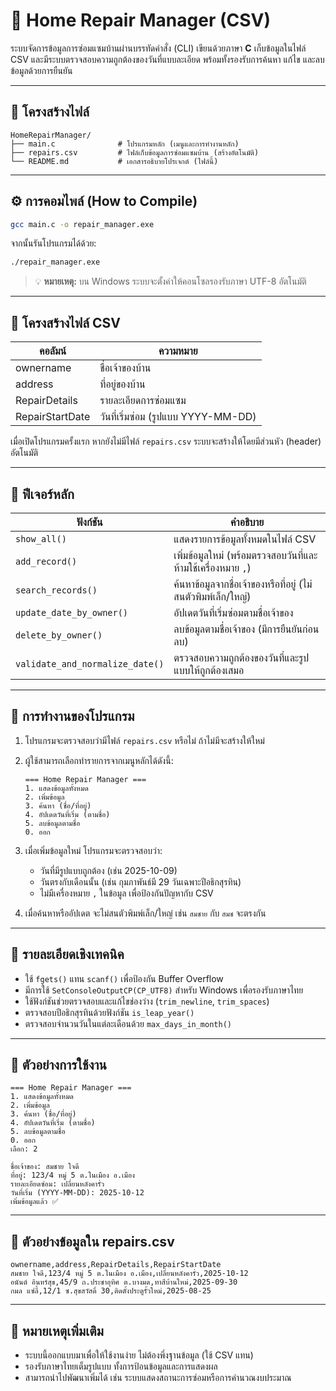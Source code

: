# 🔧 Home Repair Manager (CSV)

ระบบจัดการข้อมูลการซ่อมแซมบ้านผ่านบรรทัดคำสั่ง (CLI) เขียนด้วยภาษา **C**
เก็บข้อมูลในไฟล์ CSV และมีระบบตรวจสอบความถูกต้องของวันที่แบบละเอียด
พร้อมทั้งรองรับการค้นหา แก้ไข และลบข้อมูลด้วยการยืนยัน

---

## 📁 โครงสร้างไฟล์

```
HomeRepairManager/
├── main.c              # โปรแกรมหลัก (เมนูและการทำงานหลัก)
├── repairs.csv         # ไฟล์เก็บข้อมูลการซ่อมแซมบ้าน (สร้างอัตโนมัติ)
└── README.md           # เอกสารอธิบายโปรเจกต์ (ไฟล์นี้)
```

---

## ⚙️ การคอมไพล์ (How to Compile)

```bash
gcc main.c -o repair_manager.exe
```

จากนั้นรันโปรแกรมได้ด้วย:

```bash
./repair_manager.exe
```

> 💡 **หมายเหตุ:** บน Windows ระบบจะตั้งค่าให้คอนโซลรองรับภาษา UTF-8 อัตโนมัติ

---

## 💾 โครงสร้างไฟล์ CSV

| คอลัมน์         | ความหมาย                            |
| --------------- | ----------------------------------- |
| ownername       | ชื่อเจ้าของบ้าน                     |
| address         | ที่อยู่ของบ้าน                      |
| RepairDetails   | รายละเอียดการซ่อมแซม                |
| RepairStartDate | วันที่เริ่มซ่อม (รูปแบบ YYYY-MM-DD) |

เมื่อเปิดโปรแกรมครั้งแรก หากยังไม่มีไฟล์ `repairs.csv` ระบบจะสร้างให้โดยมีส่วนหัว (header) อัตโนมัติ

---

## 🧩 ฟีเจอร์หลัก

| ฟังก์ชัน                        | คำอธิบาย                                                      |
| ------------------------------- | ------------------------------------------------------------- |
| `show_all()`                    | แสดงรายการข้อมูลทั้งหมดในไฟล์ CSV                             |
| `add_record()`                  | เพิ่มข้อมูลใหม่ (พร้อมตรวจสอบวันที่และห้ามใช้เครื่องหมาย `,`) |
| `search_records()`              | ค้นหาข้อมูลจากชื่อเจ้าของหรือที่อยู่ (ไม่สนตัวพิมพ์เล็ก/ใหญ่) |
| `update_date_by_owner()`        | อัปเดตวันที่เริ่มซ่อมตามชื่อเจ้าของ                           |
| `delete_by_owner()`             | ลบข้อมูลตามชื่อเจ้าของ (มีการยืนยันก่อนลบ)                    |
| `validate_and_normalize_date()` | ตรวจสอบความถูกต้องของวันที่และรูปแบบให้ถูกต้องเสมอ            |

---

## 📘 การทำงานของโปรแกรม

1. โปรแกรมจะตรวจสอบว่ามีไฟล์ `repairs.csv` หรือไม่ ถ้าไม่มีจะสร้างให้ใหม่
2. ผู้ใช้สามารถเลือกทำรายการจากเมนูหลักได้ดังนี้:

   ```
   === Home Repair Manager ===
   1. แสดงข้อมูลทั้งหมด
   2. เพิ่มข้อมูล
   3. ค้นหา (ชื่อ/ที่อยู่)
   4. อัปเดตวันที่เริ่ม (ตามชื่อ)
   5. ลบข้อมูลตามชื่อ
   0. ออก
   ```
3. เมื่อเพิ่มข้อมูลใหม่ โปรแกรมจะตรวจสอบว่า:

   * วันที่มีรูปแบบถูกต้อง (เช่น 2025-10-09)
   * วันตรงกับเดือนนั้น (เช่น กุมภาพันธ์มี 29 วันเฉพาะปีอธิกสุรทิน)
   * ไม่มีเครื่องหมาย `,` ในข้อมูล เพื่อป้องกันปัญหากับ CSV
4. เมื่อค้นหาหรืออัปเดต จะไม่สนตัวพิมพ์เล็ก/ใหญ่ เช่น `สมชาย` กับ `สมช` จะตรงกัน

---

## 🧠 รายละเอียดเชิงเทคนิค

* ใช้ `fgets()` แทน `scanf()` เพื่อป้องกัน Buffer Overflow
* มีการใช้ `SetConsoleOutputCP(CP_UTF8)` สำหรับ Windows เพื่อรองรับภาษาไทย
* ใช้ฟังก์ชันช่วยตรวจสอบและแก้ไขช่องว่าง (`trim_newline`, `trim_spaces`)
* ตรวจสอบปีอธิกสุรทินด้วยฟังก์ชัน `is_leap_year()`
* ตรวจสอบจำนวนวันในแต่ละเดือนด้วย `max_days_in_month()`

---

## 🧪 ตัวอย่างการใช้งาน

```
=== Home Repair Manager ===
1. แสดงข้อมูลทั้งหมด
2. เพิ่มข้อมูล
3. ค้นหา (ชื่อ/ที่อยู่)
4. อัปเดตวันที่เริ่ม (ตามชื่อ)
5. ลบข้อมูลตามชื่อ
0. ออก
เลือก: 2

ชื่อเจ้าของ: สมชาย ใจดี
ที่อยู่: 123/4 หมู่ 5 ต.ในเมือง อ.เมือง
รายละเอียดซ่อม: เปลี่ยนหลังคารั่ว
วันที่เริ่ม (YYYY-MM-DD): 2025-10-12
เพิ่มข้อมูลแล้ว ✅
```

---

## 📄 ตัวอย่างข้อมูลใน repairs.csv

```
ownername,address,RepairDetails,RepairStartDate
สมชาย ใจดี,123/4 หมู่ 5 ต.ในเมือง อ.เมือง,เปลี่ยนหลังคารั่ว,2025-10-12
อนันต์ อินทร์สุข,45/9 ถ.ประชาอุทิศ ต.บางมด,ทาสีบ้านใหม่,2025-09-30
กมล แซ่ลี้,12/1 ซ.สุขสวัสดิ์ 30,ติดตั้งประตูรั้วใหม่,2025-08-25
```

---

## 🧰 หมายเหตุเพิ่มเติม

* ระบบนี้ออกแบบมาเพื่อให้ใช้งานง่าย ไม่ต้องพึ่งฐานข้อมูล (ใช้ CSV แทน)
* รองรับภาษาไทยเต็มรูปแบบ ทั้งการป้อนข้อมูลและการแสดงผล
* สามารถนำไปพัฒนาเพิ่มได้ เช่น ระบบแสดงสถานะการซ่อมหรือการคำนวณงบประมาณ
